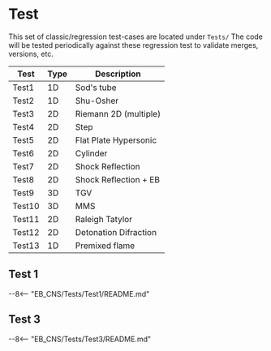 # Test

This set of classic/regression test-cases are located under `Tests/`
The code will be tested periodically against these regression test to validate merges, versions, etc.


| Test                        |  Type          | Description                                                  |
| --------------------------- | ---------------|    --------------------------------------------------------- |
| Test1                       | 1D             |   Sod's tube                              |
| Test2                       | 1D             |   Shu-Osher                                                  |
| Test3                       | 2D             |   Riemann 2D (multiple)                                      |
| Test4                       | 2D             |   Step                                                       |
| Test5                       | 2D             |   Flat Plate Hypersonic                                      |
| Test6                       | 2D             |   Cylinder                                                   |
| Test7                       | 2D             |   Shock Reflection                                           |
| Test8                       | 2D             |   Shock Reflection  + EB                                     |
| Test9                       | 3D             |   TGV                                                        |
| Test10                      | 3D             |   MMS                                                        |
| Test11                      | 2D             |   Raleigh Tatylor                                            |
| Test12                      | 2D             |   Detonation Difraction                                      |
| Test13                      | 1D             |   Premixed flame                                               |


## Test 1

--8<-- "EB_CNS/Tests/Test1/README.md"


## Test 3

--8<-- "EB_CNS/Tests/Test3/README.md"
